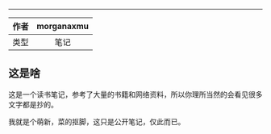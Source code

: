 ****
|作者|morganaxmu|
| :---------------: |:---------------:|
|类型|笔记|

## 这是啥
这是一个读书笔记，参考了大量的书籍和网络资料，所以你理所当然的会看见很多文字都是抄的。

我就是个萌新，菜的抠脚，这只是公开笔记，仅此而已。